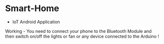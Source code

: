 # Smart-Home
* IoT Android Application

Working - You need to connect your phone to the Bluetooth Module and then switch on/off the lights or fan or any device connected to the Arduino !

